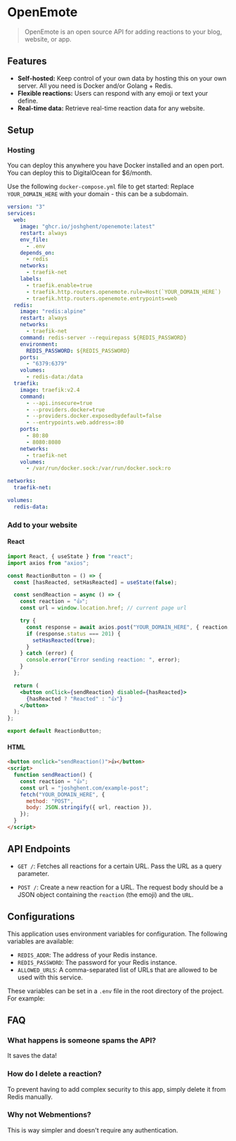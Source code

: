 # OpenEmote

> OpenEmote is an open source API for adding reactions to your blog, website, or app.

## Features

- **Self-hosted:** Keep control of your own data by hosting this on your own server. All you need is Docker and/or Golang + Redis.
- **Flexible reactions:** Users can respond with any emoji or text your define.
- **Real-time data:** Retrieve real-time reaction data for any website.

## Setup

### Hosting

You can deploy this anywhere you have Docker installed and an open port.
You can deploy this to DigitalOcean for $6/month.

Use the following `docker-compose.yml` file to get started:
Replace `YOUR_DOMAIN_HERE` with your domain - this can be a subdomain.

```yml
version: "3"
services:
  web:
    image: "ghcr.io/joshghent/openemote:latest"
    restart: always
    env_file:
      - .env
    depends_on:
      - redis
    networks:
      - traefik-net
    labels:
      - traefik.enable=true
      - traefik.http.routers.openemote.rule=Host(`YOUR_DOMAIN_HERE`)
      - traefik.http.routers.openemote.entrypoints=web
  redis:
    image: "redis:alpine"
    restart: always
    networks:
      - traefik-net
    command: redis-server --requirepass ${REDIS_PASSWORD}
    environment:
      REDIS_PASSWORD: ${REDIS_PASSWORD}
    ports:
      - "6379:6379"
    volumes:
      - redis-data:/data
  traefik:
    image: traefik:v2.4
    command:
      - --api.insecure=true
      - --providers.docker=true
      - --providers.docker.exposedbydefault=false
      - --entrypoints.web.address=:80
    ports:
      - 80:80
      - 8080:8080
    networks:
      - traefik-net
    volumes:
      - /var/run/docker.sock:/var/run/docker.sock:ro

networks:
  traefik-net:

volumes:
  redis-data:
```

### Add to your website

#### React

```jsx
import React, { useState } from "react";
import axios from "axios";

const ReactionButton = () => {
  const [hasReacted, setHasReacted] = useState(false);

  const sendReaction = async () => {
    const reaction = "👍";
    const url = window.location.href; // current page url

    try {
      const response = await axios.post("YOUR_DOMAIN_HERE", { reaction, url });
      if (response.status === 201) {
        setHasReacted(true);
      }
    } catch (error) {
      console.error("Error sending reaction: ", error);
    }
  };

  return (
    <button onClick={sendReaction} disabled={hasReacted}>
      {hasReacted ? "Reacted" : "👍"}
    </button>
  );
};

export default ReactionButton;
```

#### HTML

```html
<button onclick="sendReaction()">👍</button>
<script>
  function sendReaction() {
    const reaction = "👍";
    const url = "joshghent.com/example-post";
    fetch("YOUR_DOMAIN_HERE", {
      method: "POST",
      body: JSON.stringify({ url, reaction }),
    });
  }
</script>
```

## API Endpoints

- `GET /`: Fetches all reactions for a certain URL. Pass the URL as a query parameter.

- `POST /`: Create a new reaction for a URL. The request body should be a JSON object containing the `reaction` (the emoji) and the `URL`.

## Configurations

This application uses environment variables for configuration. The following variables are available:

- `REDIS_ADDR`: The address of your Redis instance.
- `REDIS_PASSWORD`: The password for your Redis instance.
- `ALLOWED_URLS`: A comma-separated list of URLs that are allowed to be used with this service.

These variables can be set in a `.env` file in the root directory of the project. For example:

## FAQ

### What happens is someone spams the API?

It saves the data!

### How do I delete a reaction?

To prevent having to add complex security to this app, simply delete it from Redis manually.

### Why not Webmentions?

This is way simpler and doesn't require any authentication.
